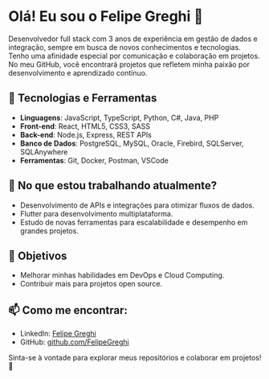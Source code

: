 # Olá! Eu sou o Felipe Greghi 👋

Desenvolvedor full stack com 3 anos de experiência em gestão de dados e integração, sempre em busca de novos conhecimentos e tecnologias. Tenho uma afinidade especial por comunicação e colaboração em projetos. No meu GitHub, você encontrará projetos que refletem minha paixão por desenvolvimento e aprendizado contínuo.

## 🚀 Tecnologias e Ferramentas

- **Linguagens**: JavaScript, TypeScript, Python, C#, Java, PHP
- **Front-end**: React, HTML5, CSS3, SASS
- **Back-end**: Node.js, Express, REST APIs
- **Banco de Dados**: PostgreSQL, MySQL, Oracle, Firebird, SQLServer, SQLAnywhere
- **Ferramentas**: Git, Docker, Postman, VSCode

## 🌱 No que estou trabalhando atualmente?

- Desenvolvimento de APIs e integrações para otimizar fluxos de dados.
- Flutter para desenvolvimento multiplataforma.
- Estudo de novas ferramentas para escalabilidade e desempenho em grandes projetos.

## 🎯 Objetivos

- Melhorar minhas habilidades em DevOps e Cloud Computing.
- Contribuir mais para projetos open source.

## 📫 Como me encontrar:

- LinkedIn: [Felipe Greghi](https://www.linkedin.com/in/felipe-taioque-greghi-8634942b2/)
- GitHub: [github.com/FelipeGreghi](https://github.com/FelipeGreghi)

Sinta-se à vontade para explorar meus repositórios e colaborar em projetos! 🚀
